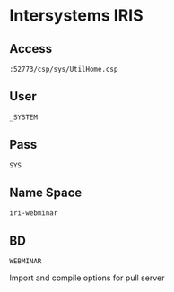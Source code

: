 # Intersystems IRIS  

## Access  
    :52773/csp/sys/UtilHome.csp

## User
    _SYSTEM

## Pass
    SYS

## Name Space 
    iri-webminar

## BD
    WEBMINAR

     
Import and compile options for pull server